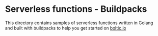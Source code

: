 # Serverless functions - Buildpacks

This directory contains samples of serverless functions written in Golang and built with buildpacks to help you get started on [boltic.io](https://www/boltic.io)
